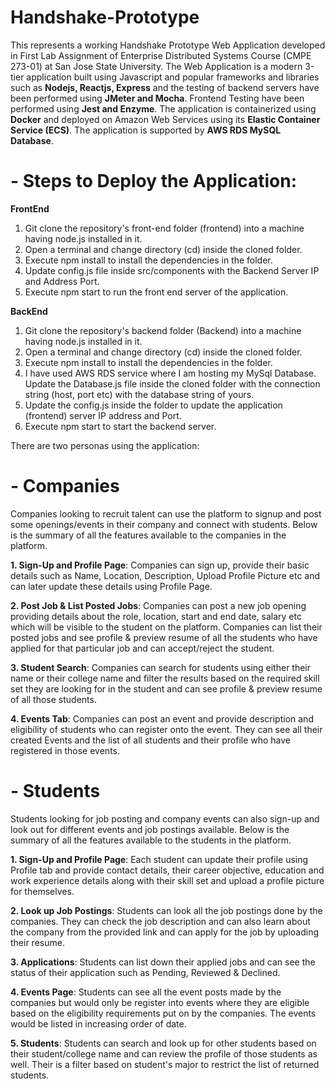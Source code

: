 # Handshake-Prototype
This represents a working Handshake Prototype Web Application developed in First Lab Assignment of Enterprise Distributed Systems Course (CMPE 273-01) at San Jose State University. The Web Application is a modern 3-tier application built using Javascript and popular frameworks and libraries such as **Nodejs, Reactjs, Express** and the testing of backend servers have been performed using **JMeter and Mocha**. Frontend Testing have been performed using **Jest and Enzyme**. The application is containerized using **Docker** and deployed on Amazon Web Services using its **Elastic Container Service (ECS)**. The application is supported by **AWS RDS MySQL Database**.

# - Steps to Deploy the Application: 

**FrontEnd**

1. Git clone the repository's front-end folder (frontend) into a machine having node.js installed in it.
2. Open a terminal and change directory (cd) inside the cloned folder.
3. Execute npm install to install the dependencies in the folder.
4. Update config.js file inside src/components with the Backend Server IP and Address Port.
5. Execute npm start to run the front end server of the application.

**BackEnd**

1. Git clone the repository's backend folder (Backend) into a machine having node.js installed in it.
2. Open a terminal and change directory (cd) inside the cloned folder.
3. Execute npm install to install the dependencies in the folder.
4. I have used AWS RDS service where I am hosting my MySql Database. Update the Database.js file inside the cloned folder with the connection string (host, port etc) with the database string of yours.
5. Update the config.js inside the folder to update the application (frontend) server IP address and Port.
6. Execute npm start to start the backend server.

There are two personas using the application:

# - Companies

Companies looking to recruit talent can use the platform to signup and post some openings/events in their company and connect with students. Below is the summary of all the features available to the companies in the platform.

  **1. Sign-Up and Profile Page**: Companies can sign up, provide their basic details such as Name, Location, Description, Upload Profile Picture etc and can later update these details using Profile Page. 
  
  **2. Post Job & List Posted Jobs**: Companies can post a new job opening providing details about the role, location, start and end date, salary etc which will be visible to the student on the platform. Companies can list their posted jobs and see profile & preview resume of all the students who have applied for that particular job and can accept/reject the student.
  
  **3. Student Search**: Companies can search for students using either their name or their college name and filter the results based on the required skill set they are looking for in the student and can see profile & preview resume of all those students.
  
  **4. Events Tab**: Companies can post an event and provide description and eligibility of students who can register onto the event. They can see all their created Events and the list of all students and their profile who have registered in those events. 


# - Students

Students looking for job posting and company events can also sign-up and look out for different events and job postings available. Below is the summary of all the features available to the students in the platform.

  **1. Sign-Up and Profile Page**: Each student can update their profile using Profile tab and provide contact details, their career objective, education and work experience details along with their skill set and upload a profile picture for themselves.
  
  **2. Look up Job Postings**: Students can look all the job postings done by the companies. They can check the job description and can also learn about the company from the provided link and can apply for the job by uploading their resume.
  
  **3. Applications**: Students can list down their applied jobs and can see the status of their application such as Pending, Reviewed & Declined.
  
  **4. Events Page**: Students can see all the event posts made by the companies but would only be register into events where they are eligible based on the eligibility requirements put on by the companies. The events would be listed in increasing order of date.
  
  **5. Students**: Students can search and look up for other students based on their student/college name and can review the profile of those students as well. Their is a filter based on student's major to restrict the list of returned students.
